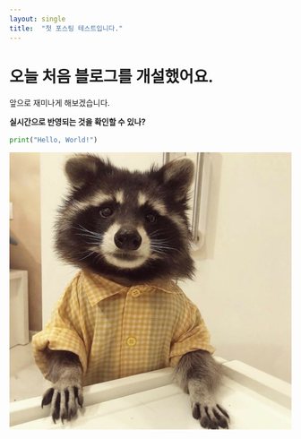 ```yaml
---
layout: single
title:  "첫 포스팅 테스트입니다."
---
```


# 오늘 처음 블로그를 개설했어요.

앞으로 재미나게 해보겠습니다.

**실시간으로 반영되는 것을 확인할 수 있나?**



```python
print("Hello, World!")
```





![racoon01](../images/2022-12-07-first/racoon01.jpg)
